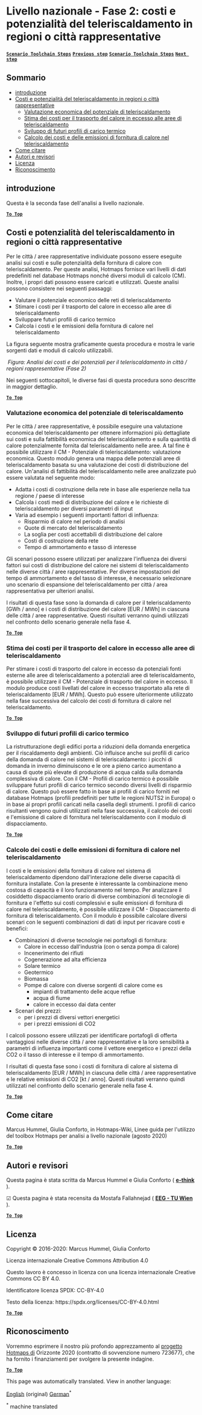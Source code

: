 <h1><a class="anchor" id="national-level---step-2--costs-and-potentials-for-district-heating-in-representative-regions-or-cities" href="#national-level---step-2--costs-and-potentials-for-district-heating-in-representative-regions-or-cities"><i class="fa fa-link"></i></a>Livello nazionale - Fase 2: costi e potenzialità del teleriscaldamento in regioni o città rappresentative</h1><p> <a href="guide-national-level-comprehensive-assessment-eed#part-iii-analysis-of-the-economic-potential-for-efficiency-in-heating-and-cooling_different-steps"><strong><code>Scenario Toolchain Steps</code></strong></a> <a href="step-1-identification-of-different-representative-cases-for-district-heating"><strong><code>Previous step</code></strong></a> <a href="guide-national-level-comprehensive-assessment-eed#part-iii-analysis-of-the-economic-potential-for-efficiency-in-heating-and-cooling_different-steps"><strong><code>Scenario Toolchain Steps</code></strong></a> <a href="Step-3-Calculation-of-decentral-heat-supply"><strong><code>Next step</code></strong></a><br/></p><h2><a class="anchor" id="table-of-contents" href="#table-of-contents"><i class="fa fa-link"></i></a> Sommario</h2><ul><li> <a href="#introduction">introduzione</a></li><li> <a href="#costs-and-potentials-for-district-heating-in-representative-regions-or-cities">Costi e potenzialità del teleriscaldamento in regioni o città rappresentative</a><ul><li> <a href="#costs-and-potentials-for-district-heating-in-representative-regions-or-cities_economic-assessment-of-the-potential-for-district-heating">Valutazione economica del potenziale di teleriscaldamento</a></li><li> <a href="#costs-and-potentials-for-district-heating-in-representative-regions-or-cities_estimation-of-costs-for-the-transport-of-excess-heat-to-district-heating-areas">Stima dei costi per il trasporto del calore in eccesso alle aree di teleriscaldamento</a></li><li> <a href="#costs-and-potentials-for-district-heating-in-representative-regions-or-cities_development-of-future-heat-load-profiles">Sviluppo di futuri profili di carico termico</a></li><li> <a href="#costs-and-potentials-for-district-heating-in-representative-regions-or-cities_calculation-of-costs-and-emissions-of-heat-supply-in-district-heating">Calcolo dei costi e delle emissioni di fornitura di calore nel teleriscaldamento</a></li></ul></li><li> <a href="#how-to-cite">Come citare</a></li><li> <a href="#authors-and-reviewers">Autori e revisori</a></li><li> <a href="#license">Licenza</a></li><li> <a href="#acknowledgement">Riconoscimento</a></li></ul><h2><a class="anchor" id="introduction" href="#introduction"><i class="fa fa-link"></i></a> introduzione</h2><p> Questa è la seconda fase dell&#39;analisi a livello nazionale.</p><p><ins> <code><strong><a href="#table-of-contents">To Top</a></strong></code></ins></p><h2><a class="anchor" id="costs-and-potentials-for-district-heating-in-representative-regions-or-cities" href="#costs-and-potentials-for-district-heating-in-representative-regions-or-cities"><i class="fa fa-link"></i></a> Costi e potenzialità del teleriscaldamento in regioni o città rappresentative</h2><p> Per le città / aree rappresentative individuate possono essere eseguite analisi sui costi e sulle potenzialità della fornitura di calore con teleriscaldamento. Per queste analisi, Hotmaps fornisce vari livelli di dati predefiniti nel database Hotmaps nonché diversi moduli di calcolo (CM). Inoltre, i propri dati possono essere caricati e utilizzati. Queste analisi possono consistere nei seguenti passaggi:</p><ul><li> Valutare il potenziale economico delle reti di teleriscaldamento</li><li> Stimare i costi per il trasporto del calore in eccesso alle aree di teleriscaldamento</li><li> Sviluppare futuri profili di carico termico</li><li> Calcola i costi e le emissioni della fornitura di calore nel teleriscaldamento</li></ul><p> La figura seguente mostra graficamente questa procedura e mostra le varie sorgenti dati e moduli di calcolo utilizzabili.</p><p><img alt="" src="../images/Hotmaps_ApproachNational_Step2.png"/> <em>Figura: Analisi dei costi e dei potenziali per il teleriscaldamento in città / regioni rappresentative (Fase 2)</em></p><p> Nei seguenti sottocapitoli, le diverse fasi di questa procedura sono descritte in maggior dettaglio.</p><p><ins> <code><strong><a href="#table-of-contents">To Top</a></strong></code></ins></p><h3><a class="anchor" id="economic-assessment-of-the-potential-for-district-heating" href="#economic-assessment-of-the-potential-for-district-heating"><i class="fa fa-link"></i></a> Valutazione economica del potenziale di teleriscaldamento</h3><p> Per le città / aree rappresentative, è possibile eseguire una valutazione economica del teleriscaldamento per ottenere informazioni più dettagliate sui costi e sulla fattibilità economica del teleriscaldamento e sulla quantità di calore potenzialmente fornita dal teleriscaldamento nelle aree. A tal fine è possibile utilizzare il CM - Potenziale di teleriscaldamento: valutazione economica. Questo modulo genera una mappa delle potenziali aree di teleriscaldamento basata su una valutazione dei costi di distribuzione del calore. Un&#39;analisi di fattibilità del teleriscaldamento nelle aree analizzate può essere valutata nel seguente modo:</p><ul><li> Adatta i costi di costruzione della rete in base alle esperienze nella tua regione / paese di interesse</li><li> Calcola i costi medi di distribuzione del calore e le richieste di teleriscaldamento per diversi parametri di input</li><li> Varia ad esempio i seguenti importanti fattori di influenza:<ul><li> Risparmio di calore nel periodo di analisi</li><li> Quote di mercato del teleriscaldamento</li><li> La soglia per costi accettabili di distribuzione del calore</li><li> Costi di costruzione della rete</li><li> Tempo di ammortamento e tasso di interesse</li></ul></li></ul><p> Gli scenari possono essere utilizzati per analizzare l&#39;influenza dei diversi fattori sui costi di distribuzione del calore nei sistemi di teleriscaldamento nelle diverse città / aree rappresentative. Per diverse impostazioni del tempo di ammortamento e del tasso di interesse, è necessario selezionare uno scenario di espansione del teleriscaldamento per città / area rappresentativa per ulteriori analisi.</p><p> I risultati di questa fase sono la domanda di calore per il teleriscaldamento [GWh / anno] e i costi di distribuzione del calore [EUR / MWh] in ciascuna delle città / aree rappresentative. Questi risultati verranno quindi utilizzati nel confronto dello scenario generale nella fase 4.</p><p><ins> <code><strong><a href="#table-of-contents">To Top</a></strong></code></ins></p><h3><a class="anchor" id="estimation-of-costs-for-the-transport-of-excess-heat-to-district-heating-areas" href="#estimation-of-costs-for-the-transport-of-excess-heat-to-district-heating-areas"><i class="fa fa-link"></i></a> Stima dei costi per il trasporto del calore in eccesso alle aree di teleriscaldamento</h3><p> Per stimare i costi di trasporto del calore in eccesso da potenziali fonti esterne alle aree di teleriscaldamento a potenziali aree di teleriscaldamento, è possibile utilizzare il CM - Potenziale di trasporto del calore in eccesso. Il modulo produce costi livellati del calore in eccesso trasportato alla rete di teleriscaldamento [EUR / MWh]. Questo può essere ulteriormente utilizzato nella fase successiva del calcolo dei costi di fornitura di calore nel teleriscaldamento.</p><p><ins> <code><strong><a href="#table-of-contents">To Top</a></strong></code></ins></p><h3><a class="anchor" id="development-of-future-heat-load-profiles" href="#development-of-future-heat-load-profiles"><i class="fa fa-link"></i></a> Sviluppo di futuri profili di carico termico</h3><p> La ristrutturazione degli edifici porta a riduzioni della domanda energetica per il riscaldamento degli ambienti. Ciò influisce anche sui profili di carico della domanda di calore nei sistemi di teleriscaldamento: i picchi di domanda in inverno diminuiscono e le ore a pieno carico aumentano a causa di quote più elevate di produzione di acqua calda sulla domanda complessiva di calore. Con il CM - Profili di carico termico è possibile sviluppare futuri profili di carico termico secondo diversi livelli di risparmio di calore. Questo può essere fatto in base ai profili di carico forniti nel database Hotmaps (profili predefiniti per tutte le regioni NUTS2 in Europa) o in base ai propri profili caricati nella casella degli strumenti. I profili di carico risultanti vengono quindi utilizzati nella fase successiva, il calcolo dei costi e l&#39;emissione di calore di fornitura nel teleriscaldamento con il modulo di dispacciamento.</p><p><ins> <code><strong><a href="#table-of-contents">To Top</a></strong></code></ins></p><h3><a class="anchor" id="calculation-of-costs-and-emissions-of-heat-supply-in-district-heating" href="#calculation-of-costs-and-emissions-of-heat-supply-in-district-heating"><i class="fa fa-link"></i></a> Calcolo dei costi e delle emissioni di fornitura di calore nel teleriscaldamento</h3><p> I costi e le emissioni della fornitura di calore nel sistema di teleriscaldamento dipendono dall&#39;interazione delle diverse capacità di fornitura installate. Con la presente è interessante la combinazione meno costosa di capacità e il loro funzionamento nel tempo. Per analizzare il cosiddetto dispacciamento orario di diverse combinazioni di tecnologie di fornitura e l&#39;effetto sui costi complessivi e sulle emissioni di fornitura di calore nel teleriscaldamento, è possibile utilizzare il CM - Dispacciamento di fornitura di teleriscaldamento. Con il modulo è possibile calcolare diversi scenari con le seguenti combinazioni di dati di input per ricavare costi e benefici:</p><ul><li> Combinazioni di diverse tecnologie nei portafogli di fornitura:<ul><li> Calore in eccesso dall&#39;industria (con o senza pompa di calore)</li><li> Incenerimento dei rifiuti</li><li> Cogenerazione ad alta efficienza</li><li> Solare termico</li><li> Geotermico</li><li> Biomassa</li><li> Pompe di calore con diverse sorgenti di calore come es<ul><li> impianti di trattamento delle acque reflue</li><li> acqua di fiume</li><li> calore in eccesso dai data center</li></ul></li></ul></li><li> Scenari dei prezzi:<ul><li> per i prezzi di diversi vettori energetici</li><li> per i prezzi emissioni di CO2</li></ul></li></ul><p> I calcoli possono essere utilizzati per identificare portafogli di offerta vantaggiosi nelle diverse città / aree rappresentative e la loro sensibilità a parametri di influenza importanti come il vettore energetico e i prezzi della CO2 o il tasso di interesse e il tempo di ammortamento.</p><p> I risultati di questa fase sono i costi di fornitura di calore al sistema di teleriscaldamento [EUR / MWh] in ciascuna delle città / aree rappresentative e le relative emissioni di CO2 [kt / anno]. Questi risultati verranno quindi utilizzati nel confronto dello scenario generale nella fase 4.</p><p><ins> <code><strong><a href="#table-of-contents">To Top</a></strong></code></ins></p><h2><a class="anchor" id="how-to-cite" href="#how-to-cite"><i class="fa fa-link"></i></a> Come citare</h2><p> Marcus Hummel, Giulia Conforto, in Hotmaps-Wiki, Linee guida per l&#39;utilizzo del toolbox Hotmaps per analisi a livello nazionale (agosto 2020)</p><p><ins> <code><strong><a href="#table-of-contents">To Top</a></strong></code></ins></p><h2><a class="anchor" id="authors-and-reviewers" href="#authors-and-reviewers"><i class="fa fa-link"></i></a> Autori e revisori</h2><p> Questa pagina è stata scritta da Marcus Hummel e Giulia Conforto ( <strong><a href="https://e-think.ac.at">e-think</a></strong> ).</p><p> ☑ Questa pagina è stata recensita da Mostafa Fallahnejad ( <strong><a href="https://eeg.tuwien.ac.at/">EEG - TU Wien</a></strong> ).</p><p> <a href="#table-of-contents"><strong><code>To Top</code></strong></a></p><h2><a class="anchor" id="license" href="#license"><i class="fa fa-link"></i></a> Licenza</h2><p> Copyright © 2016-2020: Marcus Hummel, Giulia Conforto</p><p> Licenza internazionale Creative Commons Attribution 4.0</p><p> Questo lavoro è concesso in licenza con una licenza internazionale Creative Commons CC BY 4.0.</p><p> Identificatore licenza SPDX: CC-BY-4.0</p><p> Testo della licenza: https://spdx.org/licenses/CC-BY-4.0.html</p><p><ins> <code><strong><a href="#table-of-contents">To Top</a></strong></code></ins></p><h2><a class="anchor" id="acknowledgement" href="#acknowledgement"><i class="fa fa-link"></i></a> Riconoscimento</h2><p> Vorremmo esprimere il nostro più profondo apprezzamento al <a href="https://www.hotmaps-project.eu">progetto Hotmaps di</a> Orizzonte 2020 (contratto di sovvenzione numero 723677), che ha fornito i finanziamenti per svolgere la presente indagine.</p><p><ins> <code><strong><a href="#table-of-contents">To Top</a></strong></code></ins></p>
<!--- THIS IS A SUPER UNIQUE IDENTIFIER -->

This page was automatically translated. View in another language:

[English](../en/Step-2-Costs-and-potentials-for-district-heating-in-representative-regions-or-cities) (original) [German](../de/Step-2-Costs-and-potentials-for-district-heating-in-representative-regions-or-cities)<sup>\*</sup>  

<sup>\*</sup> machine translated
